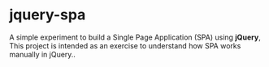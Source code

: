 # jquery-spa
A simple experiment to build a Single Page Application (SPA) using **jQuery**, This project is intended as an exercise to understand how SPA works manually in jQuery..
